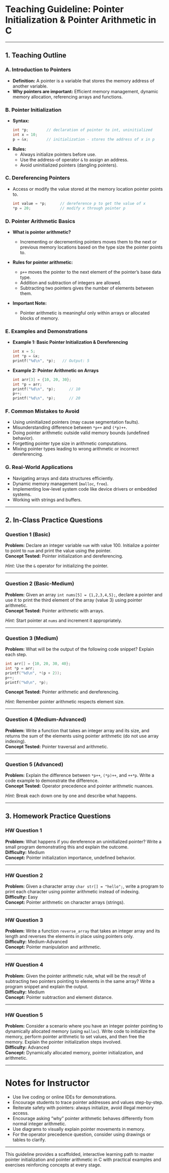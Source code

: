 # Teaching Guideline: Pointer Initialization & Pointer Arithmetic in C

---

## 1. Teaching Outline

### A. Introduction to Pointers
- **Definition:** A pointer is a variable that stores the memory address of another variable.
- **Why pointers are important:** Efficient memory management, dynamic memory allocation, referencing arrays and functions.

### B. Pointer Initialization
- **Syntax:**
  ```c
  int *p;        // declaration of pointer to int, uninitialized
  int x = 10;
  p = &x;        // initialization - stores the address of x in p
  ```
- **Rules:**
  - Always initialize pointers before use.
  - Use the address-of operator `&` to assign an address.
  - Avoid uninitialized pointers (dangling pointers).

### C. Dereferencing Pointers
- Access or modify the value stored at the memory location pointer points to.
  ```c
  int value = *p;      // dereference p to get the value of x
  *p = 20;             // modify x through pointer p
  ```

### D. Pointer Arithmetic Basics
- **What is pointer arithmetic?**
  - Incrementing or decrementing pointers moves them to the next or previous memory locations based on the type size the pointer points to.
- **Rules for pointer arithmetic:**
  - `p++` moves the pointer to the next element of the pointer’s base data type.
  - Addition and subtraction of integers are allowed.
  - Subtracting two pointers gives the number of elements between them.

- **Important Note:**
  - Pointer arithmetic is meaningful only within arrays or allocated blocks of memory.

### E. Examples and Demonstrations

- **Example 1: Basic Pointer Initialization & Dereferencing**
  ```c
  int x = 5;
  int *p = &x;
  printf("%d\n", *p);   // Output: 5
  ```
- **Example 2: Pointer Arithmetic on Arrays**
  ```c
  int arr[3] = {10, 20, 30};
  int *p = arr;
  printf("%d\n", *p);      // 10
  p++;
  printf("%d\n", *p);      // 20
  ```
  
### F. Common Mistakes to Avoid
- Using uninitialized pointers (may cause segmentation faults).
- Misunderstanding difference between `*p++` and `(*p)++`.
- Doing pointer arithmetic outside valid memory bounds (undefined behavior).
- Forgetting pointer type size in arithmetic computations.
- Mixing pointer types leading to wrong arithmetic or incorrect dereferencing.

### G. Real-World Applications
- Navigating arrays and data structures efficiently.
- Dynamic memory management (`malloc`, `free`).
- Implementing low-level system code like device drivers or embedded systems.
- Working with strings and buffers.
  
---

## 2. In-Class Practice Questions

### Question 1 (Basic)
**Problem:** Declare an integer variable `num` with value 100. Initialize a pointer to point to `num` and print the value using the pointer.  
**Concept Tested:** Pointer initialization and dereferencing.

*Hint:* Use the `&` operator for initializing the pointer.

---

### Question 2 (Basic-Medium)
**Problem:** Given an array `int nums[5] = {1,2,3,4,5};`, declare a pointer and use it to print the third element of the array (value 3) using pointer arithmetic.  
**Concept Tested:** Pointer arithmetic with arrays.

*Hint:* Start pointer at `nums` and increment it appropriately.

---

### Question 3 (Medium)
**Problem:** What will be the output of the following code snippet? Explain each step.
```c
int arr[] = {10, 20, 30, 40};
int *p = arr;
printf("%d\n", *(p + 2));
p++;
printf("%d\n", *p);
```
**Concept Tested:** Pointer arithmetic and dereferencing.

*Hint:* Remember pointer arithmetic respects element size.

---

### Question 4 (Medium-Advanced)
**Problem:** Write a function that takes an integer array and its size, and returns the sum of the elements using pointer arithmetic (do not use array indexing).  
**Concept Tested:** Pointer traversal and arithmetic.

---

### Question 5 (Advanced)
**Problem:** Explain the difference between `*p++`, `(*p)++`, and `++*p`. Write a code example to demonstrate the difference.  
**Concept Tested:** Operator precedence and pointer arithmetic nuances.

*Hint:* Break each down one by one and describe what happens.

---

## 3. Homework Practice Questions

### HW Question 1
**Problem:** What happens if you dereference an uninitialized pointer? Write a small program demonstrating this and explain the outcome.  
**Difficulty:** Medium  
**Concept:** Pointer initialization importance, undefined behavior.

---

### HW Question 2
**Problem:** Given a character array `char str[] = "hello";`, write a program to print each character using pointer arithmetic instead of indexing.  
**Difficulty:** Easy  
**Concept:** Pointer arithmetic on character arrays (strings).

---

### HW Question 3
**Problem:** Write a function `reverse_array` that takes an integer array and its length and reverses the elements in place using pointers only.  
**Difficulty:** Medium-Advanced  
**Concept:** Pointer manipulation and arithmetic.

---

### HW Question 4
**Problem:** Given the pointer arithmetic rule, what will be the result of subtracting two pointers pointing to elements in the same array? Write a program snippet and explain the output.  
**Difficulty:** Medium  
**Concept:** Pointer subtraction and element distance.

---

### HW Question 5
**Problem:** Consider a scenario where you have an integer pointer pointing to dynamically allocated memory (using `malloc`). Write code to initialize the memory, perform pointer arithmetic to set values, and then free the memory. Explain the pointer initialization steps involved.  
**Difficulty:** Advanced  
**Concept:** Dynamically allocated memory, pointer initialization, and arithmetic.

---

# Notes for Instructor

- Use live coding or online IDEs for demonstrations.
- Encourage students to trace pointer addresses and values step-by-step.
- Reiterate safety with pointers: always initialize, avoid illegal memory access.
- Encourage asking “why” pointer arithmetic behaves differently from normal integer arithmetic.
- Use diagrams to visually explain pointer movements in memory.
- For the operator precedence question, consider using drawings or tables to clarify.

---

This guideline provides a scaffolded, interactive learning path to master pointer initialization and pointer arithmetic in C with practical examples and exercises reinforcing concepts at every stage.